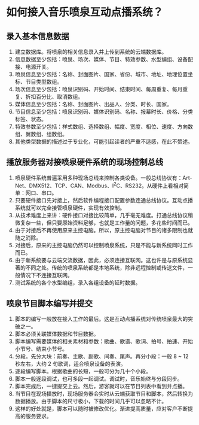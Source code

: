 # 如何接入音乐喷泉互动点播系统？

## 录入基本信息数据
1. 建立数据库。将喷泉的相关信息录入并上传到系统的云端数据库。
2. 信息数据至少包括：喷泉、场次、媒体、节目、特效参数、水型编组、设备配接、电源开关。
3. 喷泉信息至少包括：名称、封面图片、国家、省份、城市、地址、地理位置坐标、节目类型数组。
4. 场次信息至少包括：喷泉识别码、开始时间、结束时间、每周重复、每月重复、折扣百分比、取消数组。
5. 媒体信息至少包括：名称、封面图片、出品人、分类、时长、国家。
6. 节目信息至少包括：喷泉识别码、媒体识别码、名称、报幕时长、价格、分类标签、状态。
7. 特效参数至少包括：样式数组、选择数组、幅度、宽度、相位、速度、方向数组、翼数组、组数组。
8. 其他类型数据的描述过于专业化，可能引起读者的严重不适感，在此不赘述。


## 播放服务器对接喷泉硬件系统的现场控制总线
1. 喷泉硬件系统普遍采用多种现场总线来控制各类设备。一般总线协议有：Art-Net、DMX512、TCP、CAN、Modbus、I<sup>2</sup>C、RS232。从硬件上看相对简单：网口、串口。
2. 只要硬件接口先对接上，然后软件编程接口配置参数连通总线协议。互动点播系统就可以完全接管喷泉硬件，实现有效控制。
3. 从技术难度上来讲：硬件接口对接比较简单，几乎毫无难度。打通总线协议稍微复杂一些，但只要原始资料足够，也就是工作量的问题，多花些时间而已。
4. 由于对接后不再使用原来主控电脑。所以，原主控电脑对节目的诸多限制也就随之消除。
5. 对接后，原来的主控电脑仍然可以控制喷泉系统，只是不能与新系统同时工作而已。
6. 由于新系统要与云端交流数据，因此，必须连接互联网。这也许是与原系统显著的不同之处。传统的喷泉系统都是本地系统，除非远程控制或传送文件，一般情况下不连接互联网。
7. 测试系统的各个水型编组，录入各组设备的延时数据。

## 喷泉节目脚本编写并提交
1. 脚本的编写一般放在接入工作的最后。这是互动点播系统对传统喷泉最大的突破之一。
2. 脚本必须关联媒体数据和节目数据。
3. 脚本编写需要媒体的相关素材和参数：歌曲、歌谱、歌词、拍号、拍速、开始小节号、结束小节号。
4. 分段。先分大块：前奏、主歌、副歌、间奏、尾声。再分小段：一般 8 ~ 12 秒左右，大约 2 句歌词，适合喷泉设备的表演。
5. 逐段编写脚本。根据歌曲的长短，一般可分为几十个小段。
6. 脚本一般逐段调试，也可多段一起调试。调试时，音乐始终与分段同步。
7. 脚本完成后，一键提交上云。然后，游客就可以在节目列表中看到并点播。
8. 当节目在现场播放时，现场服务器会实时从云端获取节目和脚本，然后转换为数据播放。由于脚本的尺寸极小，下载的时间几乎可以忽略不计。
9. 这样的好处就是，脚本可以随时被修改优化。渐进提高质量，应对客户不断提高的服务要求。
